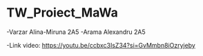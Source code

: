 # TW_Proiect_MaWa

-Varzar Alina-Miruna 2A5
-Arama Alexandru 2A5

-Link video: https://youtu.be/ccbxc3IsZ34?si=GvMmbn8iOzryjeby
